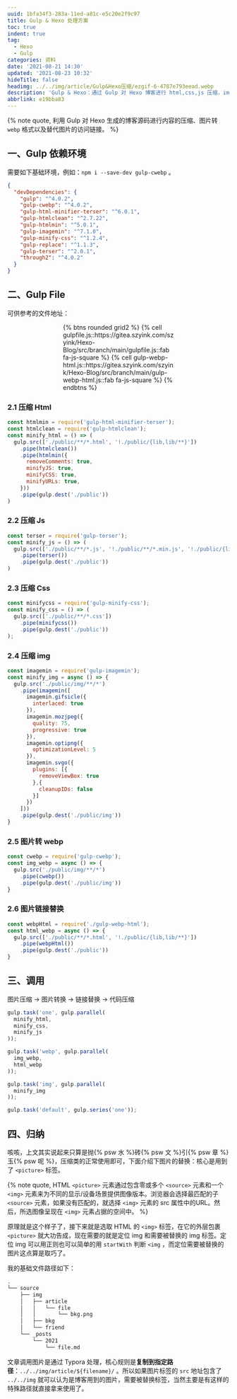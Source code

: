 ```yaml
---
uuid: 1bfa34f3-283a-11ed-a81c-e5c20e2f9c97
title: Gulp & Hexo 处理方案
toc: true
indent: true
tag:
  - Hexo
  - Gulp
categories: 资料
date: '2021-08-21 14:30'
updated: '2021-08-23 10:32'
hideTitle: false
headimg: ../../img/article/Gulp&Hexo压缩/ezgif-6-4787e793eead.webp
description: 'Gulp & Hexo：通过 Gulp 对 Hexo 博客进行 html,css,js 压缩，img 转 webp 和替换图片访问链接。'
abbrlink: e19bba83
---
```


{% note quote, 利用 Gulp 对 Hexo 生成的博客源码进行内容的压缩、图片转 `webp` 格式以及替代图片的访问链接。 %}

## 一、Gulp 依赖环境

需要如下基础环境，例如：`npm i --save-dev gulp-cwebp` 。

``` json
{
  "devDependencies": {
    "gulp": "^4.0.2",
    "gulp-cwebp": "^4.0.2",
    "gulp-html-minifier-terser": "^6.0.1",
    "gulp-htmlclean": "^2.7.22",
    "gulp-htmlmin": "^5.0.1",
    "gulp-imagemin": "^7.1.0",
    "gulp-minify-css": "^1.2.4",
    "gulp-replace": "^1.1.3",
    "gulp-terser": "^2.0.1",
    "through2": "^4.0.2"
  }
}
```

## 二、Gulp File

可供参考的文件地址：

<div style="width: 50%;margin: 0 auto;">
{% btns rounded grid2 %}
{% cell gulpfile.js::https://gitea.szyink.com/szyink/Hexo-Blog/src/branch/main/gulpfile.js::fab fa-js-square %}
{% cell gulp-webp-html.js::https://gitea.szyink.com/szyink/Hexo-Blog/src/branch/main/gulp-webp-html.js::fab fa-js-square %}
{% endbtns %}
</div>

### 2.1 压缩 Html

```js
const htmlmin = require('gulp-html-minifier-terser');
const htmlclean = require('gulp-htmlclean');
const minify_html = () => (
  gulp.src(['./public/**/*.html', '!./public/{lib,lib/**}'])
    .pipe(htmlclean())
    .pipe(htmlmin({
      removeComments: true,
      minifyJS: true,
      minifyCSS: true,
      minifyURLs: true,
    }))
    .pipe(gulp.dest('./public'))
)
```

### 2.2 压缩 Js

```js
const terser = require('gulp-terser');
const minify_js = () => (
  gulp.src(['./public/**/*.js', '!./public/**/*.min.js', '!./public/{lib,lib/**}'])
    .pipe(terser())
    .pipe(gulp.dest('./public'))
)
```

### 2.3 压缩 Css

```js
const minifycss = require('gulp-minify-css');
const minify_css = () => (
  gulp.src(['./public/**/*.css'])
    .pipe(minifycss())
    .pipe(gulp.dest('./public'))
);
```

### 2.4 压缩 img

```js
const imagemin = require('gulp-imagemin');
const minify_img = async () => {
  gulp.src('./public/img/**/*')
    .pipe(imagemin([
      imagemin.gifsicle({
        interlaced: true
      }),
      imagemin.mozjpeg({
        quality: 75,
        progressive: true
      }),
      imagemin.optipng({
        optimizationLevel: 5
      }),
      imagemin.svgo({
        plugins: [{
          removeViewBox: true
        },{
          cleanupIDs: false
        }]
      })
    ]))
    .pipe(gulp.dest('./public/img'))
}
```

### 2.5 图片转 webp

```js
const cwebp = require('gulp-cwebp');
const img_webp = async () => {
  gulp.src('./public/img/**/*')
    .pipe(cwebp())
    .pipe(gulp.dest('./public/img'))
}
```

### 2.6 图片链接替换

```js
const webpHtml = require('./gulp-webp-html');
const html_webp = async () => {
  gulp.src(['./public/**/*.html', '!./public/{lib,lib/**}'])
    .pipe(webpHtml())
    .pipe(gulp.dest('./public'))
}
```

## 三、调用

图片压缩 -> 图片转换 -> 链接替换 -> 代码压缩

```js
gulp.task('one', gulp.parallel(
  minify_html,
  minify_css,
  minify_js
));

gulp.task('webp', gulp.parallel(
  img_webp,
  html_webp
));

gulp.task('img', gulp.parallel(
  minify_img
));

gulp.task('default', gulp.series('one'));
```

## 四、归纳

咳咳，上文其实说起来只算是抛{% psw 水 %}砖{% psw 文 %}引{% psw 章 %}玉{% psw 呢 %}，压缩类的正常使用即可，下面介绍下图片的替换：核心是用到了 `<picture>` 标签。

{% note quote, HTML `<picture>` 元素通过包含零或多个 `<source>` 元素和一个 `<img>` 元素来为不同的显示/设备场景提供图像版本。浏览器会选择最匹配的子 `<source>` 元素，如果没有匹配的，就选择 `<img>` 元素的 src 属性中的URL。然后，所选图像呈现在 `<img>` 元素占据的空间中。 %}

原理就是这个样子了，接下来就是选取 HTML 的 `<img>` 标签，在它的外层包裹 `<picture>` 就大功告成，现在需要的就是定位 img 和需要被替换的 img 标签。定位 img 可以用正则也可以简单的用 `startWith` 判断 `<img` ，而定位需要被替换的图片这点算是取巧了。

我的基础文件路径如下：

```sh
.
└── source
    ├── img
    │   ├── article
    │   │   └── file
    │   │       └── bkg.png
    │   ├── bkg
    │   └── friend
    └── _posts
        └── 2021
            └── file.md
```

文章调用图片是通过 Typora 处理，核心规则是**复制到指定路径**：`../../img/article/${filename}/` 。所以如果图片标签的 `src` 地址包含了 `../../img` 就可以认为是博客用到的图片，需要被替换标签，当然主要是有这样的特殊路径就直接拿来使用了。
